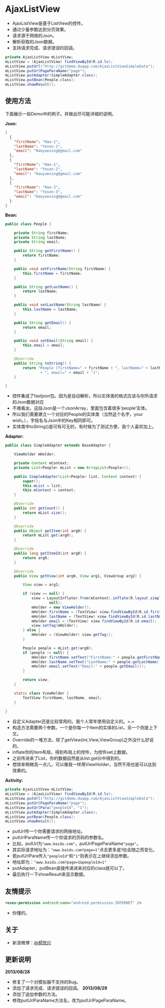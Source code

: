 AjaxListView
============

* AjaxListView是基于ListView的控件。
* 通过少量参数达到分页效果。
* 请求源于网络的Json。
* 解析获取的Json数据。
* 支持请求完成、请求错误的回调。

```java
private AjaxListView mListView;
mListView = (AjaxListView) findViewById(R.id.lv);
mListView.putUrl("http://gitdemo.duapp.com/AjaxListViewSimpleData");
mListView.putUrlPageParaName("page");
mListView.putAdapter(SimpleAdapter.class);
mListView.putBean(People.class);
mListView.showResult();
```
## 使用方法

下面展示一些Demo中的例子。并做出尽可能详细的说明。

**Json:**
```json
[
  {
    "firstName": "Hao-1",
    "lastName": "Yoson-1",
    "email": "Haoyuexing@gmail.com"
  },
  {
    "firstName": "Hao-2",
    "lastName": "Yoson-2",
    "email": "Haoyuexing@gmail.com"
  },
  {
    "firstName": "Hao-3",
    "lastName": "Yoson-3",
    "email": "Haoyuexing@gmail.com"
  }
]
```
**Bean:**
```java
public class People {

	private String firstName;
	private String lastName;
	private String email;

	public String getFirstName() {
		return firstName;
	}

	public void setFirstName(String firstName) {
		this.firstName = firstName;
	}

	public String getLastName() {
		return lastName;
	}

	public void setLastName(String lastName) {
		this.lastName = lastName;
	}

	public String getEmail() {
		return email;
	}

	public void setEmail(String email) {
		this.email = email;
	}

	@Override
	public String toString() {
		return "People [firstName=" + firstName + ", lastName=" + lastName
				+ ", email=" + email + "]";
	}

}
```
* 控件集成了fastjson包。因为是自动解析，所以实体类的格式应该与你所请求的Json数据对应
* 不难看出，这段Json是一个JsonArray，里面包含着很多‘people’实体。
* 所以我们需要建立一个对应的People的实体类（当然这个名字，your wish。），字段名与Json中的Key相同即可。
* 实体类中toString()是可有可无的，有时候为了测试方便，我个人喜欢加上。

**Adapter:**
```java
public class SimpleAdapter extends BaseAdapter {

	ViewHolder mHolder;

	private Context mContext;
	private List<People> mList = new ArrayList<People>();

	public SimpleAdapter(List<People> list, Context context) {
		super();
		this.mList = list;
		this.mContext = context;
	}

	@Override
	public int getCount() {
		return mList.size();
	}

	@Override
	public Object getItem(int arg0) {
		return mList.get(arg0);
	}

	@Override
	public long getItemId(int arg0) {
		return arg0;
	}

	@Override
	public View getView(int arg0, View arg1, ViewGroup arg2) {

		View view = arg1;

		if (view == null) {
			view = LayoutInflater.from(mContext).inflate(R.layout.simple_item,
					null);
			mHolder = new ViewHolder();
			mHolder.firstName = (TextView) view.findViewById(R.id.firstName);
			mHolder.lastName = (TextView) view.findViewById(R.id.lastName);
			mHolder.email = (TextView) view.findViewById(R.id.email);
			view.setTag(mHolder);
		} else {
			mHolder = (ViewHolder) view.getTag();
		}

		People people = mList.get(arg0);
		if (people != null) {
			mHolder.firstName.setText("FirstName:" + people.getFirstName());
			mHolder.lastName.setText("LastName:" + people.getLastName());
			mHolder.email.setText("Email:" + people.getEmail());
		}

		return view;
	}

	static class ViewHolder {
		TextView firstName, lastName, email;
	}
	
}
```
* 自定义Adapter还是比较常用的。我个人常年使用自定义的。=.=
* 构造方法需要两个参数。一个是你每一个Item的实体的List，另一个则是上下文。
* Override的一堆方法，除了getView(int,View,ViewGroup)之外没什么好说的。
* inflate你的item布局，得到布局上的控件，为控件set上数据。
* 之前传进来了List，你的数据自然是从list.get(i)中得到的。
* 想效率稍微高一点儿，可以像我一样用ViewHolder，当然不用也是可以达到效果的。

**Activity:**
```java
private AjaxListView mListView;
mListView = (AjaxListView) findViewById(R.id.lv);
mListView.putUrl("http://gitdemo.duapp.com/AjaxListViewSimpleData");
mListView.putUrlPageParaName("page");
mListView.putUrlPara("peopleId", "1");
mListView.putAdapter(SimpleAdapter.class);
mListView.putBean(People.class);
mListView.showResult();
```
* putUrl传一个你需要请求的网络地址。
* putUrlParaName传一个你请求的页码的参数名。
* 比如，putUrl为```"www.baidu.com"```，putUrlPageParaName```"page"```。
* 其实际请求地址为：```"www.baidu.com?page=1"```点击更多是1也会随之而变化。
* 若putUrlPara传入```"peopleId"```和```"1"```则表示在上继续添加参数。
* 地址即为：```"www.baidu.com?page=1&peopleId=1"```
* putAdapter，putBean直接传递进来对应的class就可以了。
* 最后执行一下showResult来显示数据。

## 友情提示
```xml
<uses-permission android:name="android.permission.INTERNET" />
```
* 你懂的。

## 关于

* 新浪微博：[@郝悦兴](http://weibo.com/haoyuexing)

## 更新说明
**2013/08/28**
* 修复了一个对模拟器不支持的Bug。
* 添加了请求完成、请求错误的回调。
**2013/08/29**
* 添加了追加参数的方法。
* 修改putUrlParaName方法名，改为putUrlPageParaName。


  
